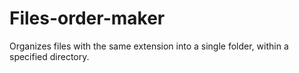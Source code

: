 # Files-order-maker
Organizes files with the same extension into a single folder, within a specified directory.
